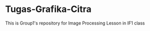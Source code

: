 Tugas-Grafika-Citra
===================

This is Group1's repository for Image Processing Lesson in IF1 class
